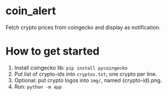 # coin_alert
Fetch crypto prices from coingecko and display as notification.

# How to get started
1. Install coingecko lib: `pip install pycoingecko`
2. Put list of crypto-ids into `cryptos.txt`; one crypto per line.
3. Optional: put crypto logos into `img/`, named {crypto-id}.png.
4. Run: `python -m app`
